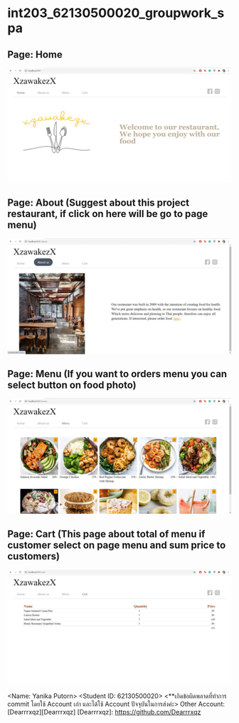 # int203_62130500020_groupwork_spa

## Page: Home
![alt text](/Example_Webpage/62130500020_1.jpg/?raw=true "Home")

## Page: About (Suggest about this project restaurant, if click on here will be go to page menu)
![alt text](/Example_Webpage/62130500020_2.jpg?raw=true "About")

## Page: Menu (If you want to orders menu you can select button on food photo)
![alt text](/Example_Webpage/62130500020_3.jpg?raw=true "Menu")

## Page: Cart (This page about total of menu if customer select on page menu and sum price to customers)
![alt text](/Example_Webpage/62130500020_4.jpg?raw=true "Cart")

<Name: Yanika Putorn> 
<Student ID: 62130500020>
<**เกิดข้อผิดพลาดที่ทำการ commit โดยใช้ Account เก่า และได้ใช้ Account ปัจจุบันในการส่งค่ะ>
Other Account: [Dearrrxqz][Dearrrxqz]
[Dearrrxqz]: https://github.com/Dearrrxqz